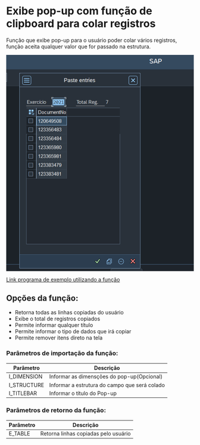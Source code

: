 # Exibe pop-up com função de clipboard para colar registros
Função que exibe pop-up para o usuário poder colar vários registros, função aceita qualquer valor que for passado na estrutura.
 
 <img src="img/alvpopup.png" align=center>
 
[Link programa de exemplo utilizando a função](src/zpopup_clipboard_example.prog.abap)
 
 
 ## Opções da função:
 - Retorna todas as linhas copiadas do usuário
 - Exibe o total de registros copiados
 - Permite informar qualquer título
 - Permite informar o tipo de dados que irá copiar
 - Permite remover itens direto na tela
 
 ### Parâmetros de importação da função:
| Parâmetro | Descrição |
| --- | --- |
| I_DIMENSION | Informar as dimensções do pop-up(Opcional) |
| I_STRUCTURE | Informar a estrutura do campo que será colado |
| I_TITLEBAR | Informar o título do Pop-up |

### Parâmetros de retorno da função:
| Parâmetro | Descrição |
| --- | --- |
|E_TABLE | Retorna linhas copiadas pelo usuário |

